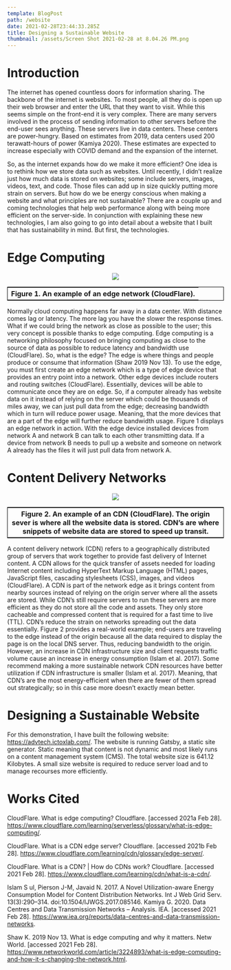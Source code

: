 ```yaml
---
template: BlogPost
path: /website
date: 2021-02-28T23:44:33.285Z
title: Designing a Sustainable Website
thumbnail: /assets/Screen Shot 2021-02-28 at 8.04.26 PM.png
---
```

# Introduction

The internet has opened countless doors for information sharing. The backbone of the internet is websites. To most people, all they do is open up their web browser and enter the URL that they want to visit. While this seems simple on the front-end it is very complex. There are many servers involved in the process of sending information to other servers before the end-user sees anything. These servers live in data centers. These centers are power-hungry. Based on estimates from 2019, data centers used 200 terawatt-hours of power (Kamiya 2020). These estimates are expected to increase especially with COVID demand and the expansion of the internet.

So, as the internet expands how do we make it more efficient? One idea is to rethink how we store data such as websites. Until recently, I didn’t realize just how much data is stored on websites; some include servers, images, videos, text, and code. Those files can add up in size quickly putting more strain on servers. But how do we be energy conscious when making a website and what principles are not sustainable? There are a couple up and coming technologies that help web performance along with being more efficient on the server-side. In conjunction with explaining these new technologies, I am also going to go into detail about a website that I built that has sustainability in mind. But first, the technologies.

# Edge Computing

<center>

![](/assets/Picture1.png)

<html>
<head>
<style>
table, td {
  border: 1px solid black; 
}
</style>
</head>
<body>

<table>
  <tr>
    <th>Figure 1. An example of an edge network (CloudFlare).</th> 
  </tr>
</table>

</body>
</html>
</center>



Normally cloud computing happens far away in a data center. With distance comes lag or latency. The more lag you have the slower the response times. What if we could bring the network as close as possible to the user; this very concept is possible thanks to edge computing. Edge computing is a networking philosophy focused on bringing computing as close to the source of data as possible to reduce latency and bandwidth use (CloudFlare). So, what is the edge? The edge is where things and people produce or consume that information (Shaw 2019 Nov 13). To use the edge, you must first create an edge network which is a type of edge device that provides an entry point into a network. Other edge devices include routers and routing switches (CloudFlare). Essentially, devices will be able to communicate once they are on edge. So, if a computer already has website data on it instead of relying on the server which could be thousands of miles away, we can just pull data from the edge; decreasing bandwidth which in turn will reduce power usage. Meaning, that the more devices that are a part of the edge will further reduce bandwidth usage. Figure 1 displays an edge network in action. With the edge device installed devices from network A and network B can talk to each other transmitting data. If a device from network B needs to pull up a website and someone on network A already has the files it will just pull data from network A.

# Content Delivery Networks

<center>

![](/assets/Picture2.png)

<html>
<head>
<style>
table, td {
  border: 1px solid black; 
}
</style>
</head>
<body>

<table>
  <tr>
    <th>Figure 2. An example of an CDN (CloudFlare). The origin sever is where all the website data is stored. CDN’s are where snippets of website data are stored to speed up transit.   </th> 
  </tr>
</table>

</body>
</html>
</center>



A content delivery network (CDN) refers to a geographically distributed group of servers that work together to provide fast delivery of Internet content. A CDN allows for the quick transfer of assets needed for loading Internet content including HyperText Markup Language (HTML) pages, JavaScript files, cascading stylesheets (CSS), images, and videos (CloudFlare). A CDN is part of the network edge as it brings content from nearby sources instead of relying on the origin server where all the assets are stored. While CDN’s still require servers to run these servers are more efficient as they do not store all the code and assets. They only store cacheable and compressed content that is required for a fast time to live (TTL). CDN’s reduce the strain on networks spreading out the data essentially. Figure 2 provides a real-world example; end-users are traveling to the edge instead of the origin because all the data required to display the page is on the local DNS server. Thus, reducing bandwidth to the origin. However, an increase in CDN infrastructure size and client requests traffic volume cause an increase in energy consumption (Islam et al. 2017). Some recommend making a more sustainable network CDN resources have better utilization if CDN infrastructure is smaller (Islam et al. 2017). Meaning, that CDN’s are the most energy-efficient when there are fewer of them spread out strategically; so in this case more doesn’t exactly mean better.

# Designing a Sustainable Website

For this demonstration, I have built the following website: https://advtech.ictoxlab.com/. The website is running Gatsby, a static site generator. Static meaning that content is not dynamic and most likely runs on a content management system (CMS). The total website size is 641.12 Kilobytes. A small size website is required to reduce server load and to manage recourses more efficiently.

# Works Cited
CloudFlare. What is edge computing? Cloudflare. [accessed 2021a Feb 28]. https://www.cloudflare.com/learning/serverless/glossary/what-is-edge-computing/.

CloudFlare. What is a CDN edge server? Cloudflare. [accessed 2021b Feb 28]. https://www.cloudflare.com/learning/cdn/glossary/edge-server/.

CloudFlare. What is a CDN? | How do CDNs work? Cloudflare. [accessed 2021 Feb 28]. https://www.cloudflare.com/learning/cdn/what-is-a-cdn/.

Islam S ul, Pierson J-M, Javaid N. 2017. A Novel Utilization-aware Energy Consumption Model for Content Distribution Networks. Int J Web Grid Serv. 13(3):290–314. doi:10.1504/IJWGS.2017.085146.
Kamiya G. 2020. Data Centres and Data Transmission Networks – Analysis. IEA. [accessed 2021 Feb 28]. https://www.iea.org/reports/data-centres-and-data-transmission-networks.

Shaw K. 2019 Nov 13. What is edge computing and why it matters. Netw World. [accessed 2021 Feb 28]. https://www.networkworld.com/article/3224893/what-is-edge-computing-and-how-it-s-changing-the-network.html.

